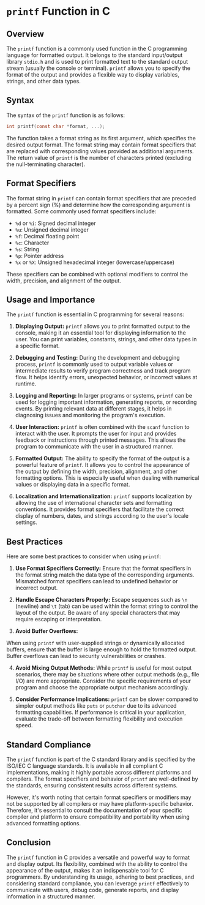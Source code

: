 # `printf` Function in C

## Overview

The `printf` function is a commonly used function in the C programming language for formatted output. It belongs to the standard input/output library `stdio.h` and is used to print formatted text to the standard output stream (usually the console or terminal). `printf` allows you to specify the format of the output and provides a flexible way to display variables, strings, and other data types.

## Syntax

The syntax of the `printf` function is as follows:

```c
int printf(const char *format, ...);
```

The function takes a format string as its first argument, which specifies the desired output format. The format string may contain format specifiers that are replaced with corresponding values provided as additional arguments. The return value of `printf` is the number of characters printed (excluding the null-terminating character).

## Format Specifiers

The format string in `printf` can contain format specifiers that are preceded by a percent sign (%) and determine how the corresponding argument is formatted. Some commonly used format specifiers include:

- `%d` or `%i`: Signed decimal integer
- `%u`: Unsigned decimal integer
- `%f`: Decimal floating point
- `%c`: Character
- `%s`: String
- `%p`: Pointer address
- `%x` or `%X`: Unsigned hexadecimal integer (lowercase/uppercase)

These specifiers can be combined with optional modifiers to control the width, precision, and alignment of the output.

## Usage and Importance

The `printf` function is essential in C programming for several reasons:

1. **Displaying Output:** `printf` allows you to print formatted output to the console, making it an essential tool for displaying information to the user. You can print variables, constants, strings, and other data types in a specific format.

2. **Debugging and Testing:** During the development and debugging process, `printf` is commonly used to output variable values or intermediate results to verify program correctness and track program flow. It helps identify errors, unexpected behavior, or incorrect values at runtime.

3. **Logging and Reporting:** In larger programs or systems, `printf` can be used for logging important information, generating reports, or recording events. By printing relevant data at different stages, it helps in diagnosing issues and monitoring the program's execution.

4. **User Interaction:** `printf` is often combined with the `scanf` function to interact with the user. It prompts the user for input and provides feedback or instructions through printed messages. This allows the program to communicate with the user in a structured manner.

5. **Formatted Output:** The ability to specify the format of the output is a powerful feature of `printf`. It allows you to control the appearance of the output by defining the width, precision, alignment, and other formatting options. This is especially useful when dealing with numerical values or displaying data in a specific format.

6. **Localization and Internationalization:** `printf` supports localization by allowing the use of international character sets and formatting conventions. It provides format specifiers that facilitate the correct display of numbers, dates, and strings according to the user's locale settings.

## Best Practices

Here are some best practices to consider when using `printf`:

1. **Use Format Specifiers Correctly:** Ensure that the format specifiers in the format string match the data type of the corresponding arguments. Mismatched format specifiers can lead to undefined behavior or incorrect output.

2. **Handle Escape Characters Properly:** Escape sequences such as `\n` (newline) and `\t` (tab) can be used within the format string to control the layout of the output. Be aware of any special characters that may require escaping or interpretation.

3. **Avoid Buffer Overflows:**

When using `printf` with user-supplied strings or dynamically allocated buffers, ensure that the buffer is large enough to hold the formatted output. Buffer overflows can lead to security vulnerabilities or crashes.

4. **Avoid Mixing Output Methods:** While `printf` is useful for most output scenarios, there may be situations where other output methods (e.g., file I/O) are more appropriate. Consider the specific requirements of your program and choose the appropriate output mechanism accordingly.

5. **Consider Performance Implications:** `printf` can be slower compared to simpler output methods like `puts` or `putchar` due to its advanced formatting capabilities. If performance is critical in your application, evaluate the trade-off between formatting flexibility and execution speed.

## Standard Compliance

The `printf` function is part of the C standard library and is specified by the ISO/IEC C language standards. It is available in all compliant C implementations, making it highly portable across different platforms and compilers. The format specifiers and behavior of `printf` are well-defined by the standards, ensuring consistent results across different systems.

However, it's worth noting that certain format specifiers or modifiers may not be supported by all compilers or may have platform-specific behavior. Therefore, it's essential to consult the documentation of your specific compiler and platform to ensure compatibility and portability when using advanced formatting options.

## Conclusion

The `printf` function in C provides a versatile and powerful way to format and display output. Its flexibility, combined with the ability to control the appearance of the output, makes it an indispensable tool for C programmers. By understanding its usage, adhering to best practices, and considering standard compliance, you can leverage `printf` effectively to communicate with users, debug code, generate reports, and display information in a structured manner.
